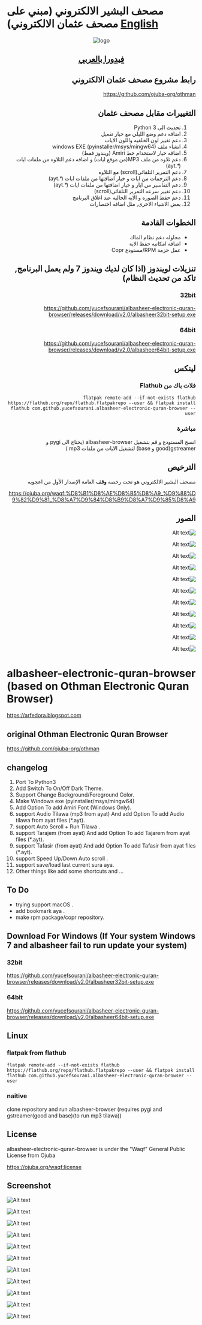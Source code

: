 # مصحف البشير الالكتروني (مبني على مصحف عثمان الالكتروني) [English](#albasheer-electronic-quran-browser-based-on--othman-electronic-quran-browser)

<div align="center">

![logo](albasheer-128.png)

<h2><a href="https://arfedora.blogspot.com">فيدورا بالعربي</a></h2>

</div>

<div dir="rtl">


## رابط مشروع مصحف عثمان الالكتروني

https://github.com/ojuba-org/othman

## التغييرات مقابل مصحف عثمان

  1.  تحديث الى Python 3
  2.  اضافه دعم وضع الليلي مع خيار تفعيل
  3.  دعم تغيير لون الخلفيه واللون الايات
  4.  انشاء ملف windows EXE (pyinstaller/msys/mingw64)
  5.  اضافه خيار لاستخدام خط Amiri (ويندوز فقط)
  6.  دعم تلاوه من ملف MP3(من موقع ايات) و اضافه دعم التلاوه من ملفات ايات (*.ayt)
  7.  دعم التمرير التلقائي(scroll) مع التلاوه
  8.  دعم الترجمات من ايات و خيار اضافتها من ملفات ايات (*.ayt)
  9.  دعم التفاسير من ايار و خيار اضافتها من ملفات ايات (*.ayt)
  10. دعم تغيير سرعه التمرير التلقائي(scroll)
  11. دعم حفظ الصوره و الايه الحاليه عند اغلاق البرنامج
  12. بعض الاشياء الاخرى, مثل اضافه اختصارات
  
## الخطوات القادمة

 * محاوله دعم نظام الماك
 * اضافه امكانيه حفظ الاية
 * عمل حزمة RPM/مستودع Copr

## تنزيلات لويندوز (اذا كان لديك ويندوز 7 ولم يعمل البرنامج, تاكد من تحديث النظام)

### 32bit

https://github.com/yucefsourani/albasheer-electronic-quran-browser/releases/download/v2.0/albasheer32bit-setup.exe

### 64bit

https://github.com/yucefsourani/albasheer-electronic-quran-browser/releases/download/v2.0/albasheer64bit-setup.exe

## لينكس 

### فلات باك من Flathub

```
flatpak remote-add --if-not-exists flathub https://flathub.org/repo/flathub.flatpakrepo --user && flatpak install flathub com.github.yucefsourani.albasheer-electronic-quran-browser --user
```

### مباشرة

انسخ المستودع و قم بتشغيل albasheer-browser (يحتاج الى pygi و gstreamer(good و base) لتشغيل الايات من ملفات mp3 )

## الترخيص

مصحف البشير الالكتروني هو تحت رخصه **وقف** العامة الإصدار الأول من اعجوبه

https://ojuba.org/waqf:%D8%B1%D8%AE%D8%B5%D8%A9_%D9%88%D9%82%D9%81_%D8%A7%D9%84%D8%B9%D8%A7%D9%85%D8%A9

## الصور
![Alt text](https://raw.githubusercontent.com/yucefsourani/albasheer-electronic-quran-browser/master/Screenshot1.png "Screenshot")

![Alt text](https://raw.githubusercontent.com/yucefsourani/albasheer-electronic-quran-browser/master/Screenshot2.png "Screenshot")

![Alt text](https://raw.githubusercontent.com/yucefsourani/albasheer-electronic-quran-browser/master/Screenshot3.png "Screenshot")

![Alt text](https://raw.githubusercontent.com/yucefsourani/albasheer-electronic-quran-browser/master/Screenshot5.png "Screenshot")

![Alt text](https://raw.githubusercontent.com/yucefsourani/albasheer-electronic-quran-browser/master/Screenshot6.png "Screenshot")

![Alt text](https://raw.githubusercontent.com/yucefsourani/albasheer-electronic-quran-browser/master/Screenshot7.png "Screenshot")

![Alt text](https://raw.githubusercontent.com/yucefsourani/albasheer-electronic-quran-browser/master/Screenshot8.png "Screenshot")

![Alt text](https://raw.githubusercontent.com/yucefsourani/albasheer-electronic-quran-browser/master/Screenshot9.png "Screenshot")

![Alt text](https://raw.githubusercontent.com/yucefsourani/albasheer-electronic-quran-browser/master/Screenshot10.png "Screenshot")

![Alt text](https://raw.githubusercontent.com/yucefsourani/albasheer-electronic-quran-browser/master/Screenshot11.png "Screenshot")

![Alt text](https://raw.githubusercontent.com/yucefsourani/albasheer-electronic-quran-browser/master/Screenshot24.png "Screenshot")

</div>

# albasheer-electronic-quran-browser (based on  Othman Electronic Quran Browser)

https://arfedora.blogspot.com


## original Othman Electronic Quran Browser

https://github.com/ojuba-org/othman

## changelog 

  1.  Port To Python3
  2.  Add Switch To On/Off Dark Theme.
  3.  Support Change Background/Foreground Color.
  4.  Make Windows exe (pyinstaller/msys/mingw64)
  5.  Add Option To add Amiri Font (Windows Only).
  6.  support Audio Tilawa (mp3 from ayat) And add Option To add Audio tilawa from ayat files (*.ayt).
  7.  support Auto Scroll + Run Tilawa  .
  8.  support Tarajem (from ayat) And add Option To add Tajarem  from ayat files (*.ayt). 
  9.  support Tafasir (from ayat) And add Option To add Tafasir  from ayat files (*.ayt).
  10. support Speed Up/Down Auto scroll .
  11. support save/load last current sura aya.
  12. Other things like add some shortcuts and ...

## To Do 

 * trying support macOS .
 * add bookmark aya .
 * make rpm package/copr repository.

## Download For Windows (If Your system Windows 7 and albasheer fail to run update your system)

### 32bit

https://github.com/yucefsourani/albasheer-electronic-quran-browser/releases/download/v2.0/albasheer32bit-setup.exe


### 64bit

https://github.com/yucefsourani/albasheer-electronic-quran-browser/releases/download/v2.0/albasheer64bit-setup.exe


## Linux 

### flatpak from flathub

```
flatpak remote-add --if-not-exists flathub https://flathub.org/repo/flathub.flatpakrepo --user && flatpak install flathub com.github.yucefsourani.albasheer-electronic-quran-browser --user
```


### naitive

clone repository and run albasheer-browser (requires pygi and gstreamer(good and base)(to run mp3 tilawa))

## License

albasheer-electronic-quran-browser is under the "Waqf" General Public License from Ojuba

https://ojuba.org/waqf:license

## Screenshot
![Alt text](https://raw.githubusercontent.com/yucefsourani/albasheer-electronic-quran-browser/master/Screenshot1.png "Screenshot")

![Alt text](https://raw.githubusercontent.com/yucefsourani/albasheer-electronic-quran-browser/master/Screenshot2.png "Screenshot")

![Alt text](https://raw.githubusercontent.com/yucefsourani/albasheer-electronic-quran-browser/master/Screenshot3.png "Screenshot")

![Alt text](https://raw.githubusercontent.com/yucefsourani/albasheer-electronic-quran-browser/master/Screenshot5.png "Screenshot")

![Alt text](https://raw.githubusercontent.com/yucefsourani/albasheer-electronic-quran-browser/master/Screenshot6.png "Screenshot")

![Alt text](https://raw.githubusercontent.com/yucefsourani/albasheer-electronic-quran-browser/master/Screenshot7.png "Screenshot")

![Alt text](https://raw.githubusercontent.com/yucefsourani/albasheer-electronic-quran-browser/master/Screenshot8.png "Screenshot")

![Alt text](https://raw.githubusercontent.com/yucefsourani/albasheer-electronic-quran-browser/master/Screenshot9.png "Screenshot")

![Alt text](https://raw.githubusercontent.com/yucefsourani/albasheer-electronic-quran-browser/master/Screenshot10.png "Screenshot")

![Alt text](https://raw.githubusercontent.com/yucefsourani/albasheer-electronic-quran-browser/master/Screenshot11.png "Screenshot")

![Alt text](https://raw.githubusercontent.com/yucefsourani/albasheer-electronic-quran-browser/master/Screenshot24.png "Screenshot")




